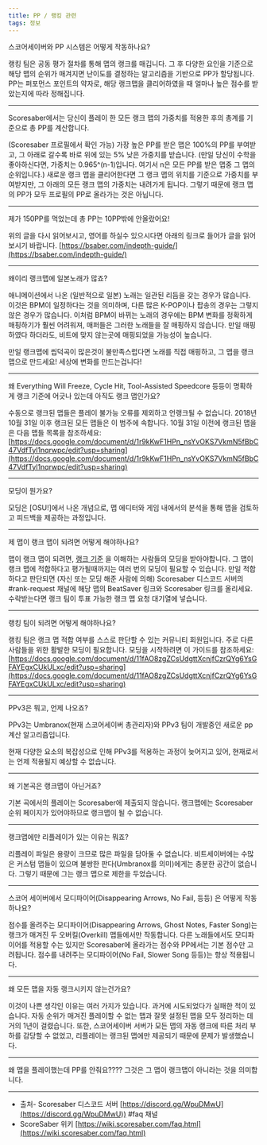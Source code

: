 ```yaml
---
title: PP / 랭킹 관련
tags: 정보
---
```


스코어세이버와 PP 시스템은 어떻게 작동하나요?

랭킹 팀은 공동 평가 절차를 통해 맵의 랭크를 매깁니다. 
그 후 다양한 요인을 기준으로 해당 맵의 순위가 매겨지면 난이도를 결정하는 알고리즘을 기반으로 PP가 할당됩니다. 
PP는 퍼포먼스 포인트의 약자로, 해당 랭크맵을 클리어하였을 때 얼마나 높은 점수를 받았는지에 따라 정해집니다.

------------------------------------------------------------------------------------

Scoresaber에서는 당신이 플레이 한 모든 랭크 맵의 가중치를 적용한 후의 총계를 기준으로 총 PP를 계산합니다. 

(Scoresaber 프로필에서 확인 가능) 가장 높은 PP를 받은 맵은 100%의 PP를 부여받고, 그 아래로 갈수록 바로 위에 있는 5% 낮은 가중치를 받습니다. 
(만일 당신이 수학을 좋아하신다면, 가중치는 0.965^(n-1)입니다. 여기서 n은 모든 PP를 받은 맵중 그 맵의 순위입니다.) 
새로운 랭크 맵을 클리어한다면 그 랭크 맵의 위치를 기준으로 가중치를 부여받지만, 그 아래의 모든 랭크 맵의 가중치는 내려가게 됩니다. 
그렇기 때문에 랭크 맵의 PP가 모두 프로필의 PP로 올라가는 것은 아닙니다.

------------------------------------------------------------------------------------

제가 150PP를 먹었는데 총 PP는 10PP밖에 안올랐어요!

위의 글을 다시 읽어보시고, 영어를 하실수 있으시다면 아래의 링크로 들어가 글을 읽어보시기 바랍니다.
[https://bsaber.com/indepth-guide/](https://bsaber.com/indepth-guide/)

------------------------------------------------------------------------------------

왜이리 랭크맵에 일본노래가 많죠?

애니메이션에서 나온 (일반적으로 일본) 노래는 일관된 리듬을 갖는 경우가 많습니다. 이것은 BPM이 일정하다는 것을 의미하며, 다른 많은 K-POP이나 팝송의 경우는 그렇지 않은 경우가 많습니다. 이처럼 BPM이 바뀌는 노래의 경우에는 BPM 변화를 정확하게 매핑하기가 훨씬 어려워져, 매퍼들은 그러한 노래들을 잘 매핑하지 않습니다. 만일 매핑하였다 하더라도, 비트에 맞지 않는곳에 매핑되었을 가능성이 높습니다.

만일 랭크맵에 씹덕곡이 많은것이 불만족스럽다면 노래를 직접 매핑하고, 그 맵을 랭크 맵으로 만드세요! 세상에 변화를 만드는겁니다!

------------------------------------------------------------------------------------

왜 Everything Will Freeze, Cycle Hit, Tool-Assisted Speedcore 등등이 명확하게 랭크 기준에 어긋나 있는데 아직도 랭크 맵인가요?

수동으로 랭크된 맵들은 플레이 불가능 오류를 제외하고 언랭크될 수 없습니다. 2018년 10월 31일 이후 랭크된 모든 맵들은 이 범주에 속합니다. 
10월 31일 이전에 랭크된 맵을은 다음 맵들 목록을 참조하세요: [https://docs.google.com/document/d/1r9kKwF1HPn_nsYvOKS7VkmN5fBbC47VdfTyl1nqrwpc/edit?usp=sharing](https://docs.google.com/document/d/1r9kKwF1HPn_nsYvOKS7VkmN5fBbC47VdfTyl1nqrwpc/edit?usp=sharing)

------------------------------------------------------------------------------------


모딩이 뭔가요?

모딩은 [OSU!]에서 나온 개념으로, 맵 에디터와 게임 내에서의 분석을 통해 맵을 검토하고 피드백을 제공하는 과정입니다.

------------------------------------------------------------------------------------

제 맵이 랭크 맵이 되려면 어떻게 해야하나요?

맵이 랭크 맵이 되려면, [랭크 기준](https://scoresaber.com/criteria) 을 이해하는 사람들의 모딩을 받아야합니다. 
그 맵이 랭크 맵에 적합하다고 평가될때까지는 여러 번의 모딩이 필요할 수 있습니다. 
만일 적합하다고 판단되면 (자신 또는 모딩 해준 사람에 의해) Scoresaber 디스코드 서버의 #rank-request 채널에 해당 맵의 BeatSaver 링크와 Scoresaber 링크를 올리세요. 
수락받는다면 랭크 팀이 투표 가능한 랭크 맵 요청 대기열에 넣습니다.

------------------------------------------------------------------------------------

랭킹 팀이 되려면 어떻게 해야하나요?

랭킹 팀은 랭크 맵 적합 여부를 스스로 판단할 수 있는 커뮤니티 회원입니다. 
주로 다른 사람들을 위한 활발한 모딩이 필요합니다. 
모딩을 시작하려면 이 가이드를 참조하세요:[https://docs.google.com/document/d/11fAO8zgZCsUdgttXcnjfCzrQYg6YsGFAYEgxCUkULxc/edit?usp=sharing](https://docs.google.com/document/d/11fAO8zgZCsUdgttXcnjfCzrQYg6YsGFAYEgxCUkULxc/edit?usp=sharing)

------------------------------------------------------------------------------------


PPv3은 뭐고, 언제 나오죠?

PPv3는 Umbranox(현재 스코어세이버 총관리자)와 PPv3 팀이 개발중인 새로운 pp 계산 알고리즘입니다. 

현재 다양한 요소의 복잡성으로 인해 PPv3를 적용하는 과정이 늦어지고 있어, 현재로서는 언제 적용될지 예상할 수 없습니다.

------------------------------------------------------------------------------------

왜 기본곡은 랭크맵이 아닌거죠?

기본 곡에서의 플레이는 Scoresaber에 제출되지 않습니다. 랭크맵에는 Scoresaber 순위 페이지가 있어야하므로 랭크맵이 될 수 없습니다.

------------------------------------------------------------------------------------

랭크맵에만 리플레이가 있는 이유는 뭐죠?

리플레이 파일은 용량이 크므로 많은 파일을 담아둘 수 없습니다. 
비트세이버에는 수많은 커스텀 맵들이 있으며 불쌍한 판다(Umbranox를 의미)에게는 충분한 공간이 없습니다. 그렇기 때문에 그는 랭크 맵으로 제한을 두었습니다.

------------------------------------------------------------------------------------

스코어 세이버에서 모디파이어(Disappearing Arrows, No Fail, 등등) 은 어떻게 작동하나요?

점수를 올려주는 모디파이어(Disappearing Arrows, Ghost Notes, Faster Song)는 랭크가 매겨진 두 오버킬(Overkill) 맵들에서만 작동합니다. 
다른 노래들에서도 모디파이어를 적용할 수는 있지만 Scoresaber에 올라가는 점수와 PP에서는 기본 점수만 고려됩니다. 
점수를 내려주는 모디파이어(No Fail, Slower Song 등등)는 항상 적용됩니다.

------------------------------------------------------------------------------------

왜 모든 맵을 자동 랭크시키지 않는건가요?

이것이 나쁜 생각인 이유는 여러 가지가 있습니다. 
과거에 시도되었다가 실패한 적이 있습니다. 자동 순위가 매겨진 플레이할 수 없는 맵과 잘못 설정된 맵을 모두 정리하는 데 거의 1년이 걸렸습니다. 또한, 스코어세이버 서버가 모든 맵의 자동 랭크에 따른 처리 부하를 감당할 수 없었고, 리플레이는 랭크된 맵에만 제공되기 때문에 문제가 발생했습니다.

------------------------------------------------------------------------------------

왜 맵을 플레이했는데 PP를 안줘요????
그것은 그 맵이 랭크맵이 아니라는 것을 의미합니다.

------------------------------------------------------------------------------------

- 출처- Scoresaber 디스코드 서버 [https://discord.gg/WpuDMwU](https://discord.gg/WpuDMwU)) #faq 채널
- ScoreSaber 위키 [https://wiki.scoresaber.com/faq.html](https://wiki.scoresaber.com/faq.html)
